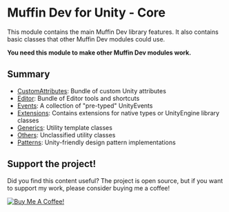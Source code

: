 # Muffin Dev for Unity - Core

This module contains the main Muffin Dev library features. It also contains basic classes that other Muffin Dev modules could use.

**You need this module to make other Muffin Dev modules work.**

## Summary

- [CustomAttributes](./CustomAttributes/README.md): Bundle of custom Unity attributes
- [Editor](./Editor/README.md): Bundle of Editor tools and shortcuts
- [Events](./Events/README.md): A collection of "pre-typed" UnityEvents
- [Extensions](./Extensions/README.md): Contains extensions for native types or UnityEngine library classes
- [Generics](./Generics/README.md): Utility template classes
- [Others](./Others/README.md): Unclassified utility classes
- [Patterns](./Patterns/README.md): Unity-friendly design pattern implementations

## Support the project!

Did you find this content useful? The project is open source, but if you want to support my work, please consider buying me a coffee!

[![Buy Me A Coffee!](https://drive.google.com/uc?id=1YtIhCd6oDnTfzlwInnWXOhJ3oBTQk_Cr)](https://www.buymeacoffee.com/muffindev)